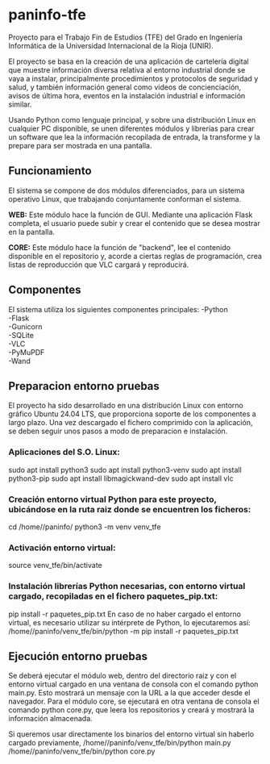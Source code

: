 # paninfo-tfe

Proyecto para el Trabajo Fin de Estudios (TFE)  del Grado en Ingeniería Informática de la Universidad Internacional de la Rioja (UNIR).

El proyecto se basa en la creación de una aplicación de cartelería digital que muestre información diversa relativa al entorno industrial donde se vaya a instalar, principalmente procedimientos y protocolos de seguridad y salud, y también información general como videos de concienciación, avisos de última hora, eventos en la instalación industrial e información similar.

Usando Python como lenguaje principal, y sobre una distribución Linux en cualquier PC disponible, se unen diferentes módulos y librerías para crear un software que lea la información recopilada de entrada, la transforme y la prepare para ser mostrada en una pantalla.



## Funcionamiento
El sistema se compone de dos módulos diferenciados, para un sistema operativo Linux, que trabajando conjuntamente conforman el sistema.

**WEB:** Este módulo hace la función de GUI. Mediante una aplicación Flask completa, el usuario puede subir y crear el contenido que se desea mostrar en la pantalla. 

**CORE:** Este módulo hace la función de "backend", lee el contenido disponible en el repositorio y, acorde a ciertas reglas de programación, crea listas de reproducción que VLC cargará y reproducirá.


## Componentes
El sistema utiliza los siguientes componentes principales:
-Python  
-Flask  
-Gunicorn  
-SQLite  
-VLC  
-PyMuPDF  
-Wand  



## Preparacion entorno pruebas
El proyecto ha sido desarrollado en una distribución Linux con entorno gráfico Ubuntu 24.04 LTS, que proporciona soporte de los componentes a largo plazo.
Una vez descargado el fichero comprimido con la aplicación, se deben seguir unos pasos a modo de preparacion e instalación.

### Aplicaciones del S.O. Linux:
sudo apt install python3
sudo apt install python3-venv
sudo apt install python3-pip
sudo apt install libmagickwand-dev
sudo apt install vlc

### Creación entorno virtual Python para este proyecto, ubicándose en la ruta raiz donde se encuentren los ficheros:
cd /home/<usuario>/paninfo/
python3 -m venv venv_tfe

### Activación entorno virtual:
source venv_tfe/bin/activate

### Instalación librerías Python necesarias, con entorno virtual cargado, recopiladas en el fichero paquetes_pip.txt:
pip install -r paquetes_pip.txt
En caso de no haber cargado el entorno virtual, es necesario utilizar su intérprete de Python, lo ejecutaremos así:
/home/<usuario>/paninfo/venv_tfe/bin/python -m pip install -r paquetes_pip.txt


## Ejecución entorno pruebas
Se deberá ejecutar el módulo web, dentro del directorio raiz y con el entorno virtual cargado en una ventana de consola con
el comando python main.py. Esto mostrará un mensaje con la URL a la que acceder desde el navegador.
Para el módulo core, se ejecutará en otra ventana de consola el comando python core.py, que leera los repositorios 
y creará y mostrará la información almacenada.

Si queremos usar directamente los binarios del entorno virtual sin haberlo cargado previamente,
/home/<usuario>/paninfo/venv_tfe/bin/python main.py
/home/<usuario>/paninfo/venv_tfe/bin/python core.py